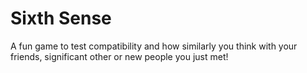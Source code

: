 # Sixth Sense 

A fun game to test compatibility and how similarly you think with your friends, significant other or new people you just met!
